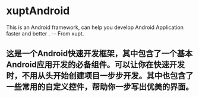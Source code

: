 # xuptAndroid
This is an Android framework, can help you develop Android Application faster and better . -- From xupt.
## 这是一个Android快速开发框架，其中包含了一个基本Android应用开发的必备组件。可以让你在快速开发时，不用从头开始创建项目一步步开发。其中也包含了一些常用的自定义控件，帮助你一步写出优美的界面。
